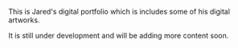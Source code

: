 This is Jared's digital portfolio which is includes some of his digital artworks.

It is still under development and will be adding more content soon.